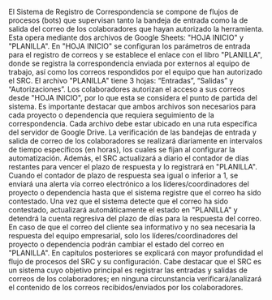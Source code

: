 El Sistema de Registro de Correspondencia  se compone de flujos de procesos (bots) que supervisan tanto la bandeja de entrada como la de salida del correo de los colaboradores que hayan autorizado la herramienta. Esta opera mediante dos archivos de Google Sheets: "HOJA INICIO" y "PLANILLA".
En "HOJA INICIO" se configuran los parámetros de entrada para el registro de correos y se establece el enlace con el libro "PLANILLA", donde se registra la correspondencia enviada por externos al equipo de trabajo, así como los correos respondidos por el equipo que han autorizado el SRC. El archivo "PLANILLA" tiene 3 hojas: “Entradas”, “Salidas” y “Autorizaciones”.
Los colaboradores autorizan el acceso a sus correos desde "HOJA INICIO", por lo que esta se considera el punto de partida del sistema. Es importante destacar que ambos archivos son necesarios para cada proyecto o dependencia que requiera seguimiento de la correspondencia. Cada archivo debe estar ubicado en una ruta específica del servidor de Google Drive.
La verificación de las bandejas de entrada y salida de correo de los colaboradores se realizará diariamente en intervalos de tiempo específicos (en horas), los cuales se fijan al configurar la automatización.
Además, el SRC actualizará a diario el contador de días restantes para vencer el plazo de respuesta y lo registrará en "PLANILLA". Cuando el contador de plazo de respuesta sea igual o inferior a 1, se enviará una alerta vía correo electrónico a los líderes/coordinadores del proyecto o dependencia hasta que el sistema registre que el correo ha sido contestado. Una vez que el sistema detecte que el correo ha sido contestado, actualizará automáticamente el estado en "PLANILLA" y detendrá la cuenta regresiva del plazo de días para la respuesta del correo.
En caso de que el correo del cliente sea informativo y no sea necesaria la respuesta del equipo empresarial, solo los líderes/coordinadores del proyecto o dependencia podrán cambiar el estado del correo en "PLANILLA".
En capítulos posteriores se explicará con mayor profundidad el flujo de procesos del SRC y su configuración.
Cabe destacar que el SRC es un sistema cuyo objetivo principal es registrar las entradas y salidas de correos de los colaboradores; en ninguna circunstancia verificará/analizará el contenido de los correos recibidos/enviados por los colaboradores.
